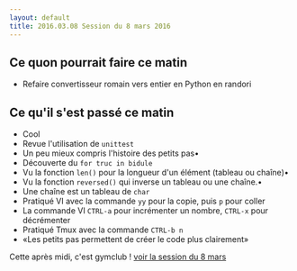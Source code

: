 ```yaml
---
layout: default
title: 2016.03.08 Session du 8 mars 2016
---
```



## Ce quon pourrait faire ce matin

* Refaire convertisseur romain vers entier en Python en randori

##  Ce qu'il s'est passé ce matin

* Cool
* Revue l'utilisation de `unittest`
* Un peu mieux compris l'histoire des petits pas•
* Découverte du `for truc in bidule`
* Vu la fonction `len()` pour la longueur d'un élément (tableau ou chaîne)•
* Vu la fonction `reversed()` qui inverse un tableau ou une chaîne.•
* Une chaîne est un tableau de `char`
* Pratiqué VI avec la commande `yy` pour la copie, puis `p` pour coller
* La commande VI `CTRL-a` pour incrémenter un nombre, `CTRL-x` pour décrémenter
* Pratiqué Tmux avec la commande `CTRL-b n`
* «Les petits pas permettent de créer le code plus clairement»


Cette après midi, c'est gymclub ! [voir la session du 8 mars](https://github.com/ut7/gymclub/wiki/8-mars-2016)

